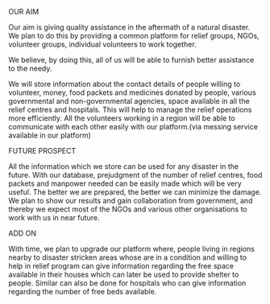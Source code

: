 OUR AIM

Our aim is giving quality assistance in the aftermath of a natural disaster. We plan to do this by providing a common platform for relief groups, NGOs, volunteer groups, individual volunteers to work together.

We believe, by doing this, all of us will be able to furnish better assistance to the needy.

We will store information about the contact details of people willing to volunteer, money, food packets and medicines donated by people, various governmental and non-governmental agencies, space available in all the relief centres and hospitals. This will help to manage the relief operations more efficiently. All the volunteers working in a region will be able to communicate with each other easily with our platform.(via messing service available in our platform)

FUTURE PROSPECT

All the information which we store can be used for any disaster in the future. With our database, prejudgment of the number of relief centres, food packets and manpower needed can be easily made which will be very useful. The better we are prepared, the better we can minimize the damage. We plan to show our results and gain collaboration from government, and thereby we expect most of the NGOs and various other organisations to work with us in near future.

ADD ON

With time, we plan to upgrade our platform where, people living in regions nearby to disaster stricken areas whose are in a condition and willing to help in relief program can give information regarding the free space available in their houses which can later be used to provide shelter to people. Similar can also be done for hospitals who can give information regarding the number of free beds available.
